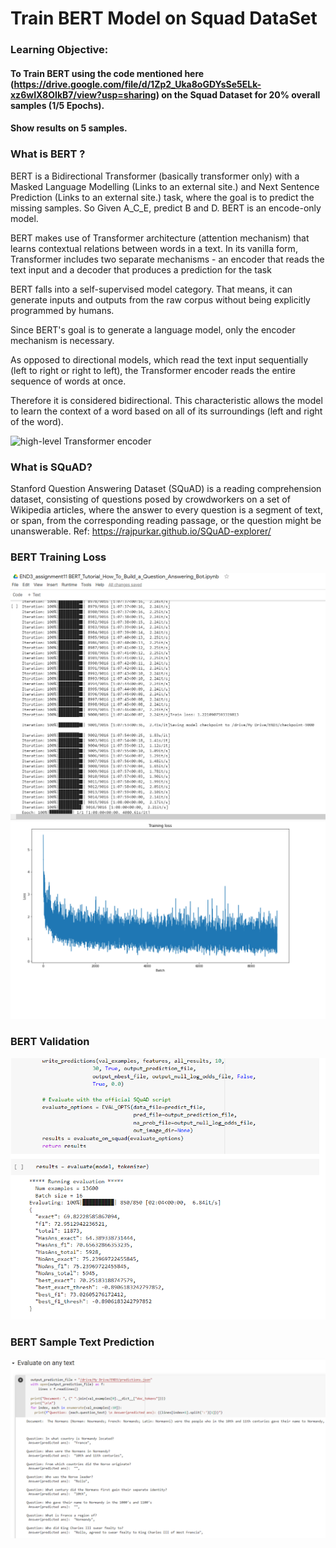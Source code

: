 # Train BERT Model on Squad DataSet  <br>
### Learning Objective: 
#### To Train BERT using the code mentioned here (https://drive.google.com/file/d/1Zp2_Uka8oGDYsSe5ELk-xz6wIX8OIkB7/view?usp=sharing) on the Squad Dataset for 20% overall samples (1/5 Epochs).
#### Show results on 5 samples.  <br>

### What is BERT ? <br>
BERT is a Bidirectional Transformer (basically transformer only) with a Masked Language Modelling (Links to an external site.) and Next Sentence Prediction (Links to an external site.) task, where the goal is to predict the missing samples. So Given A_C_E, predict B and D. BERT is an encode-only model.

BERT makes use of Transformer architecture (attention mechanism) that learns contextual relations between words in a text. In its vanilla form, Transformer includes two separate mechanisms - an encoder that reads the text input and a decoder that produces a prediction for the task

BERT falls into a self-supervised model category. That means, it can generate inputs and outputs from the raw corpus without being explicitly programmed by humans.

Since BERT's goal is to generate a language model, only the encoder mechanism is necessary.

As opposed to directional models, which read the text input sequentially (left to right or right to left), the Transformer encoder reads the entire sequence of words at once. 

Therefore it is considered bidirectional. This characteristic allows the model to learn the context of a word based on all of its surroundings (left and right of the word).

![high-level Transformer encoder](https://miro.medium.com/max/875/0*ViwaI3Vvbnd-CJSQ.png)

### What is SQuAD?
Stanford Question Answering Dataset (SQuAD) is a reading comprehension dataset, consisting of questions posed by crowdworkers on a set of Wikipedia articles, where the answer to every question is a segment of text, or span, from the corresponding reading passage, or the question might be unanswerable.
Ref: https://rajpurkar.github.io/SQuAD-explorer/

### BERT Training Loss
![BERTTrainlogs](https://raw.githubusercontent.com/thamizhannal/END3.0/main/Session11-BERT%20and%20BART/Task1_Train_BERT_On_Squad_Dataset/imgs/BERT_Training.png)
![BERTTrainingloss](https://raw.githubusercontent.com/thamizhannal/END3.0/main/Session11-BERT%20and%20BART/Task1_Train_BERT_On_Squad_Dataset/imgs/BERT_Training_loss.png)
### BERT Validation
![BERTValidation](https://raw.githubusercontent.com/thamizhannal/END3.0/main/Session11-BERT%20and%20BART/Task1_Train_BERT_On_Squad_Dataset/imgs/BERT_eval.png)
### BERT Sample Text Prediction
![BERT_SampleTextPrediction](https://raw.githubusercontent.com/thamizhannal/END3.0/main/Session11-BERT%20and%20BART/Task1_Train_BERT_On_Squad_Dataset/imgs/BERT_output.png)
